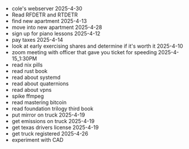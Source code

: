- cole's webserver 2025-4-30
- Read RFDETR and RTDETR
- find new apartment 2025-4-13
- move into new apartment 2025-4-28
- sign up for piano lessons 2025-4-12
- pay taxes 2025-4-14
- look at early exercising shares and determine if it's worth it 2025-4-10
- zoom meeting with officer that gave you ticket for speeding 2025-4-15_1:30PM
- read nix pills
- read rust book
- read about systemd
- read about quaternions
- read about vpns
- spike ffmpeg
- read mastering bitcoin
- read foundation trilogy third book
- put mirror on truck 2025-4-19
- get emissions on truck 2025-4-19 
- get texas drivers license 2025-4-19 
- get truck registered 2025-4-26
- experiment with CAD
